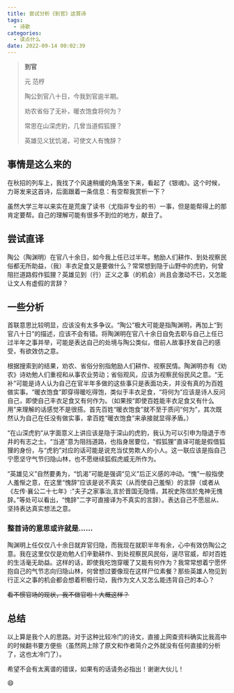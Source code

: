 ```yaml
---
title: 尝试分析《到官》这首诗
tags:
  - 诗歌
categories:
  - 读点什么
date: 2022-09-14 00:02:39
---
```


> **到官**
> 
> 元 范梈
>
> 陶公到官八十日，今我到官逾半期。
>
> 劝农省俗了无补，暖衣饱食将何为？
>
> 常思在山深虎豹，几曾当道假狐狸？
>
> 英雄见义犹饥渴，可使文人有愧辞？

<!--more-->

## 事情是这么来的

在秋招的列车上，我找了个风速稍缓的角落坐下来，看起了《银魂》。这个时候，力哥发来这首诗，后面跟着一条信息：有空帮我赏析一下？

虽然大学三年以来实在是荒废了读书（尤指非专业的书）一事，但是能帮得上的那肯定要帮。自己的理解可能有很多不到位的地方，献丑了。

## 尝试直译

陶公（陶渊明）在官八十余日，如今我上任已过半年。勉励人们耕作、到处视察民俗都无所助益，（我）丰衣足食又是要做什么？常常想到隐于山野中的虎豹，何曾阻拦道路假作狐狸？英雄见到（行）正义之事（的机会）尚且会激动不已，又怎能让文人有虚假的言辞？

## 一些分析

首联意思比较明显，应该没有太多争议。“陶公”极大可能是指陶渊明，再加上“到官八十日”的描述，应该不会有错。将陶渊明在官八十余日自免去职与自己上任已过半年之事并举，可能是表达自己的处境与陶公类似，借前人故事抒发自己的感受，有欲效仿之意。

根据搜索到的结果，劝农、省俗分别指勉励人们耕作、视察民情。陶渊明亦有《劝农》诗劝勉人们重视和从事农业劳动；省俗观风，应该为视察民俗民风之意。“无补”可能是诗人认为自己在官半年多做的这些事只是表面功夫，并没有真的为百姓做实事。“暖衣饱食”即穿得暖吃得饱，类似于丰衣足食，“将何为”应该是诗人反问自己，即使自己丰衣足食又有何作为。（如果按“即使百姓能丰衣足食又有什么用”来理解的话感觉不是很搭。首先百姓“暖衣饱食”就不至于质问“何为”，其次既然认为自己在任没有做实事，拿百姓“暖衣饱食”来承接就显得矛盾。）

“在山深虎豹”从字面意义上讲应该是隐于深山的虎豹，我认为可以引申为隐退于市井的有志之士。“当道”意为阻挡道路，也指身居要位，“假狐狸”直译可能是假借狐狸的身份，与“虎豹”对应的话可能是说充当仗势欺人的小人。这一联应该是指自己宁愿坚守气节归隐山林，也不愿继续狐假虎威无所作为。

“英雄见义”自然要勇为，“饥渴”可能是强调“见义”后正义感的冲动。“愧”一般指使人羞惭之意，在这里“愧辞”应该是说不真实（从而使自己羞惭）的言辞（或者从《左传·襄公二十七年》:"夫子之家事治,言於晋国无隐情，其祝史陈信於鬼神无愧辞。”等处可以看出，“愧辞”二字可直接译为不真实的言辞）。表达自己不愿屈从、坚持表达真实想法之意。

### 整首诗的意思或许就是……

陶渊明上任仅仅八十余日就弃官归隐，而我现在就职半年有余，心中有效仿陶公之意。我在这里仅仅是劝勉人们辛勤耕作、到处视察民风民俗，逞尽官威，却对百姓的生活毫无助益。这样的话，即使我吃饱穿暖了又能有何作为？我常常想着宁愿怀抱自己的气节志向归隐山林，何曾想过要像现在这样尸位素餐？那些英雄人物见到行正义之事的机会都会想着积极行动，我作为文人又怎么能违背自己的本心？

~~看不惯官场的现状，我不做官啦！大概这样？~~

## 总结

以上算是我个人的思路。对于这种比较冷门的诗文，直接上网查资料确实比我高中的时候翻书要方便些（虽然网上除了原文和作者简介之外就没有任何直接的分析了，这也太冷门了）。

希望不会有太离谱的错误，如果有的话请务必指出！谢谢大伙儿！

😄

